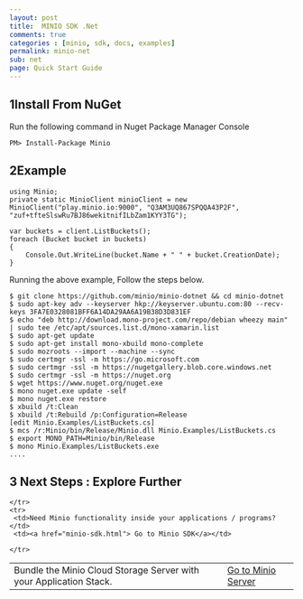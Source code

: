 ```yaml
---
layout: post
title:  MINIO SDK .Net
comments: true
categories : [minio, sdk, docs, examples]
permalink: minio-net
sub: net 
page: Quick Start Guide
---
```

 
## <span>1</span>Install From NuGet
Run the following command in Nuget Package Manager Console

<pre class="code-toolbar"><code class="language-bash">PM> Install-Package Minio</code></pre>
 
## <span>2</span>Example

<pre class="code-toolbar m-b-10"><code class="language-java">using Minio;
private static MinioClient minioClient = new MinioClient("play.minio.io:9000", "Q3AM3UQ867SPQQA43P2F", "zuf+tfteSlswRu7BJ86wekitnifILbZam1KYY3TG");

var buckets = client.ListBuckets();
foreach (Bucket bucket in buckets)
{
    Console.Out.WriteLine(bucket.Name + " " + bucket.CreationDate);
}</code></pre>
	
   
Running the above example, Follow the steps below.
<pre class="code-toolbar"><code class="language-java">$ git clone https://github.com/minio/minio-dotnet && cd minio-dotnet
$ sudo apt-key adv --keyserver hkp://keyserver.ubuntu.com:80 --recv-keys 3FA7E0328081BFF6A14DA29AA6A19B38D3D831EF
$ echo "deb http://download.mono-project.com/repo/debian wheezy main" | sudo tee /etc/apt/sources.list.d/mono-xamarin.list
$ sudo apt-get update
$ sudo apt-get install mono-xbuild mono-complete
$ sudo mozroots --import --machine --sync 
$ sudo certmgr -ssl -m https://go.microsoft.com
$ sudo certmgr -ssl -m https://nugetgallery.blob.core.windows.net
$ sudo certmgr -ssl -m https://nuget.org
$ wget https://www.nuget.org/nuget.exe
$ mono nuget.exe update -self
$ mono nuget.exe restore
$ xbuild /t:Clean
$ xbuild /t:Rebuild /p:Configuration=Release
[edit Minio.Examples/ListBuckets.cs]
$ mcs /r:Minio/bin/Release/Minio.dll Minio.Examples/ListBuckets.cs
$ export MONO_PATH=Minio/bin/Release
$ mono Minio.Examples/ListBuckets.exe
....</code></pre>
	
## <span>3</span> Next Steps : Explore Further

<table class="table table-bordered">


<tbody>
	<tr>
	 <td>Bundle the Minio Cloud Storage Server with your Application Stack. </td>
	 <td><a href="minio-client.html"> Go to Minio Server</a></td>
  
	</tr>
	<tr>
	 <td>Need Minio functionality inside your applications / programs? </td>
	 <td><a href="minio-sdk.html"> Go to Minio SDK</a></td>
  
	</tr> 
</tbody>
</table>
 